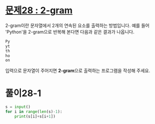 # [문제28 : 2-gram](https://www.notion.so/28-2-gram-8aa2ea2b6c9841ddbba5af59234b31b1)

2-gram이란 문자열에서 2개의 연속된 요소를 출력하는 방법입니다. 
예를 들어 'Python'을 2-gram으로 반복해 본다면 다음과 같은 결과가 나옵니다.
``` python
Py
yt
th
ho
on
```
입력으로 문자열이 주어지면 **2-gram**으로 출력하는 프로그램을 작성해 주세요.

# 풀이28-1
``` python
s = input()
for i in range(len(s)-1):
    print(s[i]+s[i+1])
```
